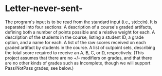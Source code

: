 # Letter-never-sent-
The program's input is to be read from the standard input (i.e., std::cin). It is separated into four sections: 
A description of a course's graded artifacts, defining both a number of points possible and a relative weight for each. 
A description of the students in the course, listing a student ID, a grade option, and a name for each. 
A list of the raw scores received on each graded artifact by students in the course. 
A list of cutpoint sets, describing the total score required to receive an A, B, C, or D, respectively. (This project assumes that there are no +/- modifiers on grades, and that there are no other kinds of grades such as Incomplete, though we will support Pass/NotPass grades; see below.)
